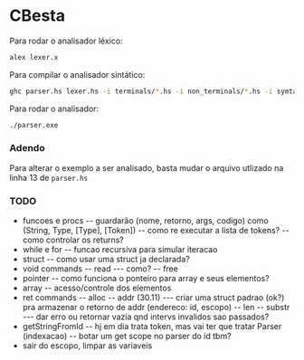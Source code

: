 # CBesta

Para rodar o analisador léxico:

```sh
alex lexer.x
```

Para compilar o analisador sintático:

```sh
ghc parser.hs lexer.hs -i terminals/*.hs -i non_terminals/*.hs -i symtables/*.hs -i execution/*.hs
```

Para rodar o analisador:
```sh
./parser.exe
```

### Adendo

Para alterar o exemplo a ser analisado, basta mudar o arquivo utlizado
na linha 13 de `parser.hs`


### TODO
- funcoes e procs
-- guardarão (nome, retorno, args, codigo) como (String, Type, [Type], [Token])
-- como re executar a lista de tokens?
-- como controlar os returns?
- while e for
-- funcao recursiva para simular iteracao
- struct
-- como usar uma struct ja declarada?
- void commands
-- read
--- como?
-- free
- pointer
-- como funciona o ponteiro para array e seus elementos?
- array
-- acesso/controle dos elementos
- ret commands
-- alloc
-- addr (30.11)
--- criar uma struct padrao (ok?) pra armazenar o retorno de addr (endereco: id, escopo)
-- len
-- substr
--- dar erro ou retornar vazia qnd intervs invalidos sao passados?
- getStringFromId
-- hj em dia trata token, mas vai ter que tratar Parser (indexacao)
-- botar um get scope no parser do id tbm?
- sair do escopo, limpar as variaveis
